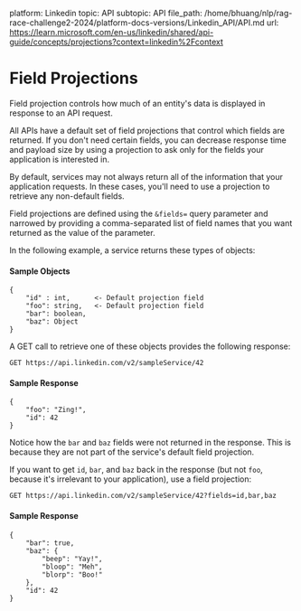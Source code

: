 platform: Linkedin
topic: API
subtopic: API
file_path: /home/bhuang/nlp/rag-race-challenge2-2024/platform-docs-versions/Linkedin_API/API.md
url: https://learn.microsoft.com/en-us/linkedin/shared/api-guide/concepts/projections?context=linkedin%2Fcontext

# Field Projections

Field projection controls how much of an entity's data is displayed in response to an API request.

All APIs have a default set of field projections that control which fields are returned. If you don't need certain fields, you can decrease response time and payload size by using a projection to ask only for the fields your application is interested in.

By default, services may not always return all of the information that your application requests. In these cases, you'll need to use a projection to retrieve any non-default fields.

Field projections are defined using the `&fields=` query parameter and narrowed by providing a comma-separated list of field names that you want returned as the value of the parameter.

In the following example, a service returns these types of objects:

#### Sample Objects

    {
        "id" : int,      <- Default projection field
        "foo": string,   <- Default projection field
        "bar": boolean,
        "baz": Object
    }
    

A GET call to retrieve one of these objects provides the following response:

    GET https://api.linkedin.com/v2/sampleService/42
    

#### Sample Response

    {
        "foo": "Zing!",
        "id": 42
    }
    

Notice how the `bar` and `baz` fields were not returned in the response. This is because they are not part of the service's default field projection.

If you want to get `id`, `bar`, and `baz` back in the response (but not `foo`, because it's irrelevant to your application), use a field projection:

    GET https://api.linkedin.com/v2/sampleService/42?fields=id,bar,baz
    

#### Sample Response

    {
        "bar": true,
        "baz": {
            "beep": "Yay!",
            "bloop": "Meh",
            "blorp": "Boo!"
        },
        "id": 42
    }